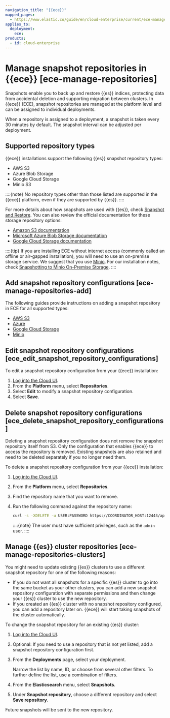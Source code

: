 ```yaml
---
navigation_title: "{{ece}}"
mapped_pages:
  - https://www.elastic.co/guide/en/cloud-enterprise/current/ece-manage-repositories.html
applies_to:
  deployment:
    ece:
products:
  - id: cloud-enterprise
---
```


# Manage snapshot repositories in {{ece}} [ece-manage-repositories]

Snapshots enable you to back up and restore {{es}} indices, protecting data from accidental deletion and supporting migration between clusters. In {{ece}} (ECE), snapshot repositories are managed at the platform level and can be assigned to individual deployments.

When a repository is assigned to a deployment, a snapshot is taken every 30 minutes by default. The snapshot interval can be adjusted per deployment.

## Supported repository types

{{ece}} installations support the following {{es}} snapshot repository types:

* AWS S3
* Azure Blob Storage
* Google Cloud Storage
* Minio S3

::::{note}
No repository types other than those listed are supported in the {{ece}} platform, even if they are supported by {{es}}.
::::


For more details about how snapshots are used with {{es}}, check [Snapshot and Restore](/deploy-manage/tools/snapshot-and-restore.md). You can also review the official documentation for these storage repository options:

* [Amazon S3 documentation](https://docs.aws.amazon.com/s3/)
* [Microsoft Azure Blob Storage documentation](https://learn.microsoft.com/en-us/azure/storage/blobs/storage-blobs-introduction)
* [Google Cloud Storage documentation](https://cloud.google.com/storage/docs/)

::::{tip}
If you are installing ECE without internet access (commonly called an offline or air-gapped installation), you will need to use an on-premise storage service.  We suggest that you use [Minio](https://www.minio.io/). For our installation notes, check [Snapshotting to Minio On-Premise Storage](minio-on-premise-repository.md).
::::


## Add snapshot repository configurations [ece-manage-repositories-add]

The following guides provide instructions on adding a snapshot repository in ECE for all supported types:

* [AWS S3](/deploy-manage/tools/snapshot-and-restore/ece-aws-custom-repository.md)
* [Azure](/deploy-manage/tools/snapshot-and-restore/azure-storage-repository.md)
* [Google Cloud Storage](/deploy-manage/tools/snapshot-and-restore/google-cloud-storage-gcs-repository.md)
* [Minio](/deploy-manage/tools/snapshot-and-restore/minio-on-premise-repository.md)

## Edit snapshot repository configurations [ece_edit_snapshot_repository_configurations]

To edit a snapshot repository configuration from your {{ece}} installation:

1. [Log into the Cloud UI](../../deploy/cloud-enterprise/log-into-cloud-ui.md).
2. From the **Platform** menu, select **Repositories**.
3. Select **Edit** to modify a snapshot repository configuration.
4. Select **Save**.


## Delete snapshot repository configurations [ece_delete_snapshot_repository_configurations]

Deleting a snapshot repository configuration does not remove the snapshot repository itself from S3. Only the configuration that enables {{ece}} to access the repository is removed. Existing snapshots are also retained and need to be deleted separately if you no longer need them.

To delete a snapshot repository configuration from your {{ece}} installation:

1. [Log into the Cloud UI](../../deploy/cloud-enterprise/log-into-cloud-ui.md).
2. From the **Platform** menu, select **Repositories**.
3. Find the repository name that you want to remove.
4. Run the following command against the repository name:

    ```sh
    curl -s -XDELETE -u USER:PASSWORD https://COORDINATOR_HOST:12443/api/v1/platform/configuration/snapshots/repositories/REPOSITORY_NAME
    ```

    ::::{note}
    The user must have sufficient privileges, such as the `admin` user.
    ::::



## Manage {{es}} cluster repositories [ece-manage-repositories-clusters]

You might need to update existing {{es}} clusters to use a different snapshot repository for one of the following reasons:

* If you do not want all snapshots for a specific {{es}} cluster to go into the same bucket as your other clusters, you can add a new snapshot repository configuration with separate permissions and then change your {{es}} cluster to use the new repository.
* If you created an {{es}} cluster with no snapshot repository configured, you can add a repository later on. {{ece}} will start taking snapshots of the cluster automatically.

To change the snapshot repository for an existing {{es}} cluster:

1. [Log into the Cloud UI](../../deploy/cloud-enterprise/log-into-cloud-ui.md).
2. Optional: If you need to use a repository that is not yet listed, add a snapshot repository configuration first.
3. From the **Deployments** page, select your deployment.

    Narrow the list by name, ID, or choose from several other filters. To further define the list, use a combination of filters.

4. From the **Elasticsearch** menu, select **Snapshots**.
5. Under **Snapshot repository**, choose a different repository and select **Save repository**.

Future snapshots will be sent to the new repository.




